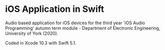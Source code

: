 # iOS Application in Swift

Audio based application for iOS devices for the third year 'iOS Audio Programming' autumn term module - Department of Electronic Engineering, University of York (2020).

Coded in Xcode 10.3 with Swift 5.1.
